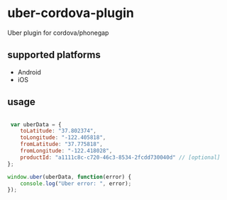 # uber-cordova-plugin
Uber plugin for cordova/phonegap

## supported platforms
* Android
* iOS

## usage
```javascript

 var uberData = {
    toLatitude: "37.802374",
    toLongitude: "-122.405818",
    fromLatitude: "37.775818",
    fromLongitude: "-122.418028",
    productId: "a1111c8c-c720-46c3-8534-2fcdd730040d" // [optional]
};

window.uber(uberData, function(error) {
    console.log("Uber error: ", error);
});

```
